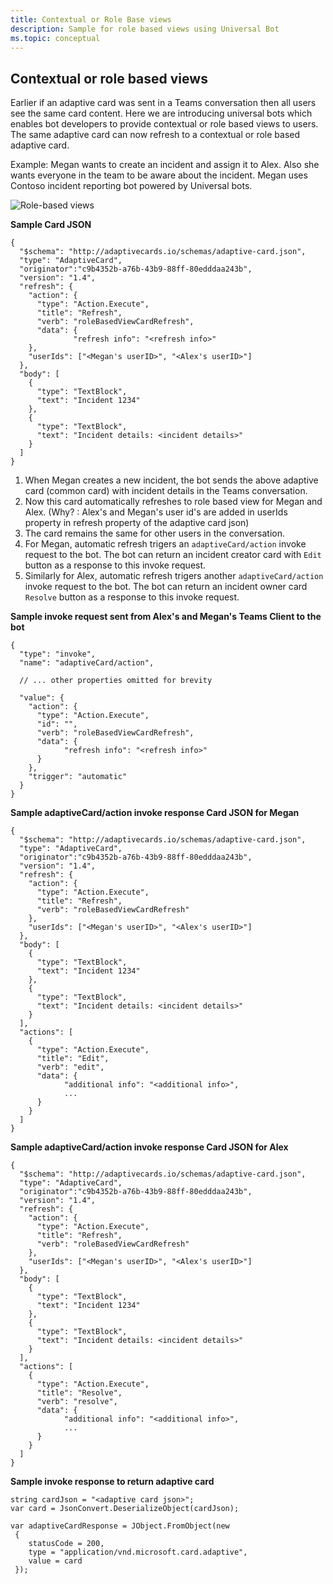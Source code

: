 ```yaml
---
title: Contextual or Role Base views
description: Sample for role based views using Universal Bot
ms.topic: conceptual
---
```


## Contextual or role based views
Earlier if an adaptive card was sent in a Teams conversation then all users see the same card content. Here we are introducing universal bots which enables bot developers to provide contextual or role based views to users. The same adaptive card can now refresh to a contextual or role based adaptive card.

Example: Megan wants to create an incident and assign it to Alex. Also she wants everyone in the team to be aware about the incident. Megan uses Contoso incident reporting bot powered by Universal bots.

![Role-based views](~/assets/images/bots/Rolebasedviews.png)

**Sample Card JSON**
```
{
  "$schema": "http://adaptivecards.io/schemas/adaptive-card.json",
  "type": "AdaptiveCard",
  "originator":"c9b4352b-a76b-43b9-88ff-80edddaa243b",
  "version": "1.4",
  "refresh": {
    "action": {
      "type": "Action.Execute",
      "title": "Refresh",
      "verb": "roleBasedViewCardRefresh",
      "data": {
              "refresh info": "<refresh info>"
    },
    "userIds": ["<Megan's userID>", "<Alex's userID>"]
  },
  "body": [
    {
      "type": "TextBlock",
      "text": "Incident 1234"
    },
    {
      "type": "TextBlock",
      "text": "Incident details: <incident details>"
    }
  ]
}
```

1. When Megan creates a new incident, the bot sends the above adaptive card (common card) with incident details in the Teams conversation.
2. Now this card automatically refreshes to role based view for Megan and Alex. (Why? : Alex's and Megan's user id's are added in userIds property in refresh property of the adaptive card json)
3. The card remains the same for other users in the conversation.
4. For Megan, automatic refresh trigers an `adaptiveCard/action` invoke request to the bot. The bot can return an incident creator card with `Edit` button as a response to this invoke request. 
5. Similarly for Alex, automatic refresh trigers another `adaptiveCard/action` invoke request to the bot. The bot can return an incident owner card `Resolve` button as a response to this invoke request.


**Sample invoke request sent from Alex's and Megan's Teams Client to the bot**
```
{ 
  "type": "invoke",
  "name": "adaptiveCard/action",

  // ... other properties omitted for brevity

  "value": { 
    "action": { 
      "type": "Action.Execute", 
      "id": "", 
      "verb": "roleBasedViewCardRefresh",
      "data": { 
            "refresh info": "<refresh info>"
      } 
    },
    "trigger": "automatic" 
  }
}
```

**Sample adaptiveCard/action invoke response Card JSON for Megan**
```
{
  "$schema": "http://adaptivecards.io/schemas/adaptive-card.json",
  "type": "AdaptiveCard",
  "originator":"c9b4352b-a76b-43b9-88ff-80edddaa243b",
  "version": "1.4",
  "refresh": {
    "action": {
      "type": "Action.Execute",
      "title": "Refresh",
      "verb": "roleBasedViewCardRefresh"
    },
    "userIds": ["<Megan's userID>", "<Alex's userID>"]
  },
  "body": [
    {
      "type": "TextBlock",
      "text": "Incident 1234"
    },
    {
      "type": "TextBlock",
      "text": "Incident details: <incident details>"
    }
  ],
  "actions": [
    {
      "type": "Action.Execute",
      "title": "Edit",
      "verb": "edit",
      "data": {
            "additional info": "<additional info>",
            ...
      }
    }
  ]
}
```

**Sample adaptiveCard/action invoke response Card JSON for Alex**
```
{
  "$schema": "http://adaptivecards.io/schemas/adaptive-card.json",
  "type": "AdaptiveCard",
  "originator":"c9b4352b-a76b-43b9-88ff-80edddaa243b",
  "version": "1.4",
  "refresh": {
    "action": {
      "type": "Action.Execute",
      "title": "Refresh",
      "verb": "roleBasedViewCardRefresh"
    },
    "userIds": ["<Megan's userID>", "<Alex's userID>"]
  },
  "body": [
    {
      "type": "TextBlock",
      "text": "Incident 1234"
    },
    {
      "type": "TextBlock",
      "text": "Incident details: <incident details>"
    }
  ],
  "actions": [
    {
      "type": "Action.Execute",
      "title": "Resolve",
      "verb": "resolve",
      "data": {
            "additional info": "<additional info>",
            ...
      }
    }
  ]
}
```

**Sample invoke response to return adaptive card**
```
string cardJson = "<adaptive card json>";
var card = JsonConvert.DeserializeObject(cardJson);

var adaptiveCardResponse = JObject.FromObject(new
 {
    statusCode = 200,
    type = "application/vnd.microsoft.card.adaptive",
    value = card
 });
```
